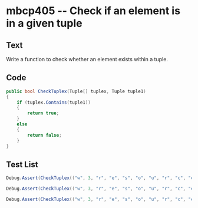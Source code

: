 # mbcp405 -- Check if an element is in a given tuple

## Text

Write a function to check whether an element exists within a tuple.

## Code

```csharp
public bool CheckTuplex(Tuple[] tuplex, Tuple tuple1) 
{ 
    if (tuplex.Contains(tuple1)) 
    { 
        return true; 
    } 
    else 
    { 
        return false; 
    } 
}
```

## Test List

```csharp
Debug.Assert(CheckTuplex(("w", 3, "r", "e", "s", "o", "u", "r", "c", "e"), 'r') == true);
```

```csharp
Debug.Assert(CheckTuplex(("w", 3, "r", "e", "s", "o", "u", "r", "c", "e"), '5') == false);
```

```csharp
Debug.Assert(CheckTuplex(("w", 3, "r", "e", "s", "o", "u", "r", "c", "e"), 3) == true);
```
